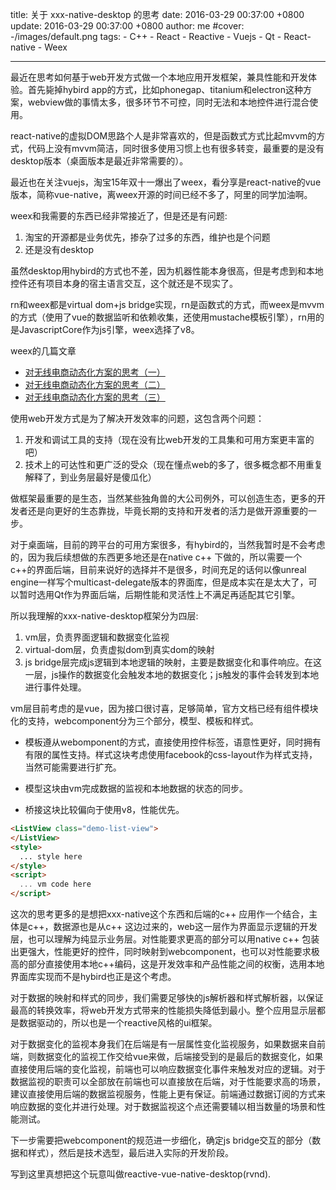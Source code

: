 title: 关于 xxx-native-desktop 的思考
date: 2016-03-29 00:37:00 +0800
update: 2016-03-29 00:37:00  +0800
author: me
#cover: -/images/default.png
tags:
    - C++
    - React
    - Reactive
    - Vuejs
    - Qt
    - React-native
    - Weex
    
---

最近在思考如何基于web开发方式做一个本地应用开发框架，兼具性能和开发体验。首先毙掉hybird app的方式，比如phonegap、titanium和electron这种方案，webview做的事情太多，很多环节不可控，同时无法和本地控件进行混合使用。

<!--more-->

react-native的虚拟DOM思路个人是非常喜欢的，但是函数式方式比起mvvm的方式，代码上没有mvvm简洁，同时很多使用习惯上也有很多转变，最重要的是没有desktop版本（桌面版本是最近非常需要的）。

最近也在关注vuejs，淘宝15年双十一爆出了weex，看分享是react-native的vue版本，简称vue-native，离weex开源的时间已经不多了，阿里的同学加油啊。

weex和我需要的东西已经非常接近了，但是还是有问题:

1. 淘宝的开源都是业务优先，掺杂了过多的东西，维护也是个问题
2. 还是没有desktop

虽然desktop用hybird的方式也不差，因为机器性能本身很高，但是考虑到和本地控件还有项目本身的宿主语言交互，这个就还是不现实了。

rn和weex都是virtual dom+js bridge实现，rn是函数式的方式，而weex是mvvm的方式（使用了vue的数据监听和依赖收集，还使用mustache模板引擎），rn用的是JavascriptCore作为js引擎，weex选择了v8。

weex的几篇文章

- [对无线电商动态化方案的思考（一）](https://github.com/amfe/article/issues/13)
- [对无线电商动态化方案的思考（二）](https://github.com/amfe/article/issues/14)
- [对无线电商动态化方案的思考（三）](https://github.com/amfe/article/issues/15)

使用web开发方式是为了解决开发效率的问题，这包含两个问题：

1. 开发和调试工具的支持（现在没有比web开发的工具集和可用方案更丰富的吧）
2. 技术上的可达性和更广泛的受众（现在懂点web的多了，很多概念都不用重复解释了，到业务层最好是傻瓜化）

做框架最重要的是生态，当然某些独角兽的大公司例外，可以创造生态，更多的开发者还是向更好的生态靠拢，毕竟长期的支持和开发者的活力是做开源重要的一步。

对于桌面端，目前的跨平台的可用方案很多，有hybird的，当然我暂时是不会考虑的，因为我后续想做的东西更多地还是在native c++ 下做的，所以需要一个c++的界面后端，目前来说好的选择并不是很多，时间充足的话何以像unreal engine一样写个multicast-delegate版本的界面库，但是成本实在是太大了，可以暂时选用Qt作为界面后端，后期性能和灵活性上不满足再适配其它引擎。

所以我理解的xxx-native-desktop框架分为四层:

1. vm层，负责界面逻辑和数据变化监视
2. virtual-dom层，负责虚拟dom到真实dom的映射
3. js 
bridge层完成js逻辑到本地逻辑的映射，主要是数据变化和事件响应。在这一层，js操作的数据变化会触发本地的数据变化；js触发的事件会转发到本地进行事件处理。

vm层目前考虑的是vue，因为接口很讨喜，足够简单，官方文档已经有组件模块化的支持，webcomponent分为三个部分，模型、模板和样式。

- 模板遵从webomponent的方式，直接使用控件标签，语意性更好，同时拥有有限的属性支持。样式这块考虑使用facebook的css-layout作为样式支持，当然可能需要进行扩充。

- 模型这块由vm完成数据的监视和本地数据的状态的同步。

- 桥接这块比较偏向于使用v8，性能优先。

``` html
<ListView class="demo-list-view">
</ListView>
<style>
  ... style here
</style>
<script>
  ... vm code here
</script>
```

这次的思考更多的是想把xxx-native这个东西和后端的c++ 应用作一个结合，主体是c++，数据源也是从c++ 这边过来的，web这一层作为界面显示逻辑的开发层，也可以理解为纯显示业务层。对性能要求更高的部分可以用native c++ 包装出更强大，性能更好的控件，同时映射到webcomponent，也可以对性能要求极高的部分直接使用本地c++编码，这是开发效率和产品性能之间的权衡，选用本地界面库实现而不是hybird也正是这个考虑。

对于数据的映射和样式的同步，我们需要足够快的js解析器和样式解析器，以保证最高的转换效率，将web开发方式带来的性能损失降低到最小。整个应用显示层都是数据驱动的，所以也是一个reactive风格的ui框架。

对于数据变化的监视本身我们在后端是有一层属性变化监视服务，如果数据来自前端，则数据变化的监视工作交给vue来做，后端接受到的是最后的数据变化，如果直接使用后端的变化监视，前端也可以响应数据变化事件来触发对应的逻辑。对于数据监视的职责可以全部放在前端也可以直接放在后端，对于性能要求高的场景，建议直接使用后端的数据监视服务，性能上更有保证。前端通过数据订阅的方式来响应数据的变化并进行处理。对于数据监视这个点还需要辅以相当数量的场景和性能测试。

下一步需要把webcomponent的规范进一步细化，确定js bridge交互的部分（数据和样式），然后是技术选型，最后进入实际的开发阶段。

写到这里真想把这个玩意叫做reactive-vue-native-desktop(rvnd).


